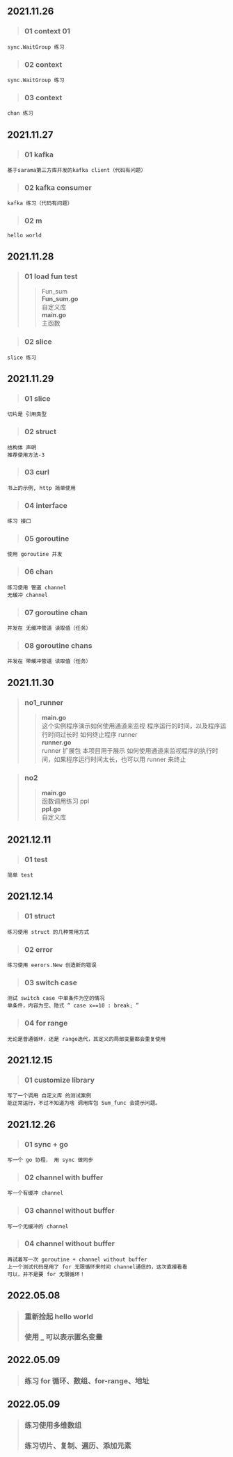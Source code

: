 
## 2021.11.26  
>### 01 context 01  
    sync.WaitGroup 练习  

>### 02 context  
    sync.WaitGroup 练习  
>### 03 context  
    chan 练习

## 2021.11.27  
>### 01 kafka  
    基于sarama第三方库开发的kafka client（代码有问题）

>### 02 kafka consumer  
    kafka 练习（代码有问题）

>### 02 m  
    hello world  

## 2021.11.28
>### 01 load fun test  
>> Fun_sum  
    **Fun_sum.go**  
    自定义库  
**main.go**  
    主函数

>### 02 slice  
    slice 练习

## 2021.11.29
>### 01 slice  
    切片是 引用类型

>### 02 struct  
    结构体 声明
	推荐使用方法-3

>### 03 curl  
    书上的示例, http 简单使用

>### 04 interface  
    练习 接口

>### 05 goroutine  
    使用 goroutine 并发

>### 06 chan
    练习使用 管道 channel
	无缓冲 channel

>### 07 goroutine chan  
    并发在 无缓冲管道 读取值（任务）

>### 08 goroutine chans
    并发在 带缓冲管道 读取值（任务）


## 2021.11.30
>### no1_runner  
>>**main.go**  
    这个实例程序演示如何使用通道来监视
	程序运行的时间，以及程序运行时间过长时 如何终止程序
>>runner  
**runner.go**  
    runner 扩展包
	本项目用于展示 如何使用通道来监视程序的执行时间，如果程序运行时间太长，也可以用 runner 来终止

>### no2
>>**main.go**  
    函数调用练习
>>ppl  
**ppl.go**  
    自定义库

## 2021.12.11
>### 01 test  
    简单 test

## 2021.12.14  
>### 01 struct
    练习使用 struct 的几种常用方式
>### 02 error  
    练习使用 eerors.New 创造新的错误
>### 03 switch case  
    测试 switch case 中单条件为空的情况  
	单条件，内容为空、隐式 “ case x==10 : break; ”
>### 04 for range  
    无论是普通循环，还是 range迭代，其定义的局部变量都会重复使用

## 2021.12.15  
>### 01 customize library  
    写了一个调用 自定义库 的测试案例  
	能正常运行，不过不知道为啥 调用库包 Sum_func 会提示问题。  

## 2021.12.26  
>### 01 sync + go  
    写一个 go 协程， 用 sync 做同步

>### 02 channel with buffer  
    写一个有缓冲 channel

>### 03 channel without buffer
    写一个无缓冲的 channel

>### 04 channel without buffer  
    再试着写一次 goroutine + channel without buffer  
	上一个测试代码是用了 for 无限循环来时间 channel通信的，这次直接看看  
	可以，并不是要 for 无限循环！  

## 2022.05.08
>### 重新捡起 hello world
>### 使用 _ 可以表示匿名变量


## 2022.05.09
>### 练习 for 循环、数组、for-range、地址


## 2022.05.09
>### 练习使用多维数组
>### 练习切片、复制、遍历、添加元素
